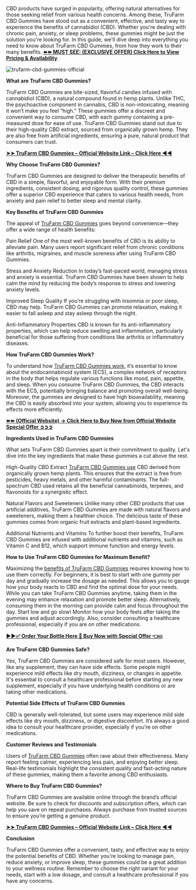 CBD products have surged in popularity, offering natural alternatives for those seeking relief from various health concerns. Among these, TruFarm CBD Gummies have stood out as a convenient, effective, and tasty way to experience the benefits of cannabidiol (CBD). Whether you're dealing with chronic pain, anxiety, or sleep problems, these gummies might be just the solution you're looking for. In this guide, we'll dive deep into everything you need to know about TruFarm CBD Gummies, from how they work to their many benefits. **[➽➽ MUST SEE: (EXCLUSIVE OFFER) Click Here to View Pricing & Availability](https://supplementcarts.com/trufarm-cbd-gummies-official/)**

![trufarm-cbd-gummies-official](https://github.com/user-attachments/assets/9073e177-caae-4ca4-b307-d5e45bf78538)

**What are TruFarm CBD Gummies?**

TruFarm CBD Gummies are bite-sized, flavorful candies infused with cannabidiol (CBD), a natural compound found in hemp plants. Unlike THC, the psychoactive component in cannabis, CBD is non-intoxicating, meaning it won’t make you feel “high.” These gummies offer a discreet and convenient way to consume CBD, with each gummy containing a pre-measured dose for ease of use. TruFarm CBD Gummies stand out due to their high-quality CBD extract, sourced from organically grown hemp. They are also free from artificial ingredients, ensuring a pure, natural product that consumers can trust.

**[➤➤ TruFarm CBD Gummies – Official Website Link – Click Here ◀◀](https://supplementcarts.com/trufarm-cbd-gummies-official/)**


**Why Choose TruFarm CBD Gummies?**

TruFarm CBD Gummies are designed to deliver the therapeutic benefits of CBD in a simple, flavorful, and enjoyable form. With their premium ingredients, consistent dosing, and rigorous quality control, these gummies offer a superior CBD experience that caters to various health needs, from anxiety and pain relief to better sleep and mental clarity.

**Key Benefits of TruFarm CBD Gummies**

The appeal of [TruFarm CBD Gummies](https://healthquerys.com/trufarm-cbd-gummies-where-to-buy/) goes beyond convenience—they offer a wide range of health benefits:

Pain Relief
One of the most well-known benefits of CBD is its ability to alleviate pain. Many users report significant relief from chronic conditions like arthritis, migraines, and muscle soreness after using TruFarm CBD Gummies.

Stress and Anxiety Reduction
In today’s fast-paced world, managing stress and anxiety is essential. TruFarm CBD Gummies have been shown to help calm the mind by reducing the body’s response to stress and lowering anxiety levels.

Improved Sleep Quality
If you’re struggling with insomnia or poor sleep, CBD may help. TruFarm CBD Gummies can promote relaxation, making it easier to fall asleep and stay asleep through the night.

Anti-Inflammatory Properties
CBD is known for its anti-inflammatory properties, which can help reduce swelling and inflammation, particularly beneficial for those suffering from conditions like arthritis or inflammatory diseases.

**How TruFarm CBD Gummies Work?**

To understand how [TruFarm CBD Gummies work](https://healthquerys.com/trufarm-cbd-gummies-where-to-buy/), it’s essential to know about the endocannabinoid system (ECS), a complex network of receptors in the body that helps regulate various functions like mood, pain, appetite, and sleep. When you consume TruFarm CBD Gummies, the CBD interacts with the ECS, potentially bringing balance and promoting overall well-being. Moreover, the gummies are designed to have high bioavailability, meaning the CBD is easily absorbed into your system, allowing you to experience its effects more efficiently.

**[➽➽ (Official Website) → Click Here to Buy Now from Official Website Special Offer ➲➲➲](https://supplementcarts.com/trufarm-cbd-gummies-official/)**

**Ingredients Used in TruFarm CBD Gummies**

What sets TruFarm CBD Gummies apart is their commitment to quality. Let's dive into the key ingredients that make these gummies a cut above the rest.

High-Quality CBD Extract
[TruFarm CBD Gummies use](https://www.facebook.com/My.TruFarm.CBD.Gummies/) CBD derived from organically grown hemp plants. This ensures that the extract is free from pesticides, heavy metals, and other harmful contaminants. The full-spectrum CBD used retains all the beneficial cannabinoids, terpenes, and flavonoids for a synergistic effect.

Natural Flavors and Sweeteners
Unlike many other CBD products that use artificial additives, TruFarm CBD Gummies are made with natural flavors and sweeteners, making them a healthier choice. The delicious taste of these gummies comes from organic fruit extracts and plant-based ingredients.

Additional Nutrients and Vitamins
To further boost their benefits, TruFarm CBD Gummies are infused with additional nutrients and vitamins, such as Vitamin C and B12, which support immune function and energy levels.

**How to Use TruFarm CBD Gummies for Maximum Benefit?**

Maximizing the [benefits of TruFarm CBD Gummies](https://www.facebook.com/My.TruFarm.CBD.Gummies/) requires knowing how to use them correctly. For beginners, it is best to start with one gummy per day and gradually increase the dosage as needed. This allows you to gauge how your body reacts to CBD and find the optimal dose for your needs. While you can take TruFarm CBD Gummies anytime, taking them in the evening may enhance relaxation and promote better sleep. Alternatively, consuming them in the morning can provide calm and focus throughout the day. Start low and go slow! Monitor how your body feels after taking the gummies and adjust accordingly. Also, consider consulting a healthcare professional, especially if you are on other medications.

**[▶▶✅ Order Your Bottle Here 🛒 Buy Now with Special Offer 👈💥](https://supplementcarts.com/trufarm-cbd-gummies-official/)**

**Are TruFarm CBD Gummies Safe?**

Yes, TruFarm CBD Gummies are considered safe for most users. However, like any supplement, they can have side effects. Some people might experience mild effects like dry mouth, dizziness, or changes in appetite. It's essential to consult a healthcare professional before starting any new supplement, especially if you have underlying health conditions or are taking other medications.

**Potential Side Effects of TruFarm CBD Gummies**

CBD is generally well-tolerated, but some users may experience mild side effects like dry mouth, dizziness, or digestive discomfort. It’s always a good idea to consult your healthcare provider, especially if you’re on other medications.

**Customer Reviews and Testimonials**

Users of [TruFarm CBD Gummies](https://www.facebook.com/My.TruFarm.CBD.Gummies/) often rave about their effectiveness. Many report feeling calmer, experiencing less pain, and enjoying better sleep. Real-life testimonials highlight the consistent quality and fast-acting nature of these gummies, making them a favorite among CBD enthusiasts.

**Where to Buy TruFarm CBD Gummies?**

TruFarm CBD Gummies are available online through the brand’s official website. Be sure to check for discounts and subscription offers, which can help you save on repeat purchases. Always purchase from trusted sources to ensure you’re getting a genuine product.

**[➤➤ TruFarm CBD Gummies – Official Website Link – Click Here ◀◀](https://supplementcarts.com/trufarm-cbd-gummies-official/)**

**Conclusion**

TruFarm CBD Gummies offer a convenient, tasty, and effective way to enjoy the potential benefits of CBD. Whether you're looking to manage pain, reduce anxiety, or improve sleep, these gummies could be a great addition to your wellness routine. Remember to choose the right variant for your needs, start with a low dosage, and consult a healthcare professional if you have any concerns.
